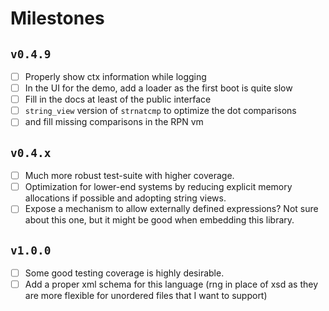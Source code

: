 # Milestones

## `v0.4.9`

- [ ] Properly show ctx information while logging
- [ ] In the UI for the demo, add a loader as the first boot is quite slow
- [ ] Fill in the docs at least of the public interface
- [ ] `string_view` version of `strnatcmp` to optimize the dot comparisons
- [ ] and fill missing comparisons in the RPN vm

## `v0.4.x`

- [ ] Much more robust test-suite with higher coverage.
- [ ] Optimization for lower-end systems by reducing explicit memory allocations if possible and adopting string views.
- [ ] Expose a mechanism to allow externally defined expressions? Not sure about this one, but it might be good when embedding this library.

## `v1.0.0`

- [ ] Some good testing coverage is highly desirable.
- [ ] Add a proper xml schema for this language (rng in place of xsd as they are more flexible for unordered files that I want to support)
